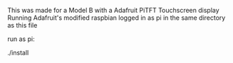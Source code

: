 This was made for a Model B with a Adafruit PiTFT Touchscreen display
Running Adafruit's modified raspbian
logged in as pi
in the same directory as this file

run as pi:

./install
